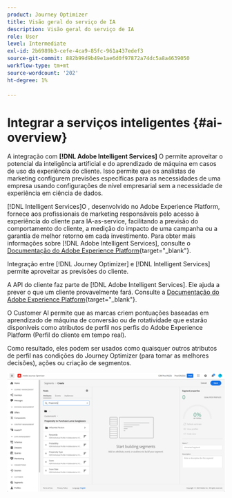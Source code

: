 ```yaml
---
product: Journey Optimizer
title: Visão geral do serviço de IA
description: Visão geral do serviço de IA
role: User
level: Intermediate
exl-id: 2b6989b3-cefe-4ca9-85fc-961a437edef3
source-git-commit: 882b99d9b49e1ae6d0f97872a74dc5a8a4639050
workflow-type: tm+mt
source-wordcount: '202'
ht-degree: 1%

---
```


# Integrar a serviços inteligentes {#ai-overview}

A integração com **[!DNL Adobe Intelligent Services]** O permite aproveitar o potencial da inteligência artificial e do aprendizado de máquina em casos de uso da experiência do cliente. Isso permite que os analistas de marketing configurem previsões específicas para as necessidades de uma empresa usando configurações de nível empresarial sem a necessidade de experiência em ciência de dados.

[!DNL Intelligent Services]O , desenvolvido no Adobe Experience Platform, fornece aos profissionais de marketing responsáveis pelo acesso à experiência do cliente para IA-as-service, facilitando a previsão do comportamento do cliente, a medição do impacto de uma campanha ou a garantia de melhor retorno em cada investimento. Para obter mais informações sobre [!DNL Adobe Intelligent Services], consulte o [Documentação do Adobe Experience Platform](https://experienceleague.adobe.com/docs/experience-platform/intelligent-services/home.html){target=&quot;_blank&quot;}.

Integração entre [!DNL Journey Optimizer] e [!DNL Intelligent Services] permite aproveitar as previsões do cliente.

A API do cliente faz parte de [!DNL Adobe Intelligent Services]. Ele ajuda a prever o que um cliente provavelmente fará. Consulte a [Documentação do Adobe Experience Platform](https://experienceleague.adobe.com/docs/experience-platform/intelligent-services/customer-ai/overview.html){target=&quot;_blank&quot;}.

O Customer AI permite que as marcas criem pontuações baseadas em aprendizado de máquina de conversão ou de rotatividade que estarão disponíveis como atributos de perfil nos perfis do Adobe Experience Platform (Perfil do cliente em tempo real).

Como resultado, eles podem ser usados como quaisquer outros atributos de perfil nas condições do Journey Optimizer (para tomar as melhores decisões), ações ou criação de segmentos.

![](assets/customer-ai.png)

